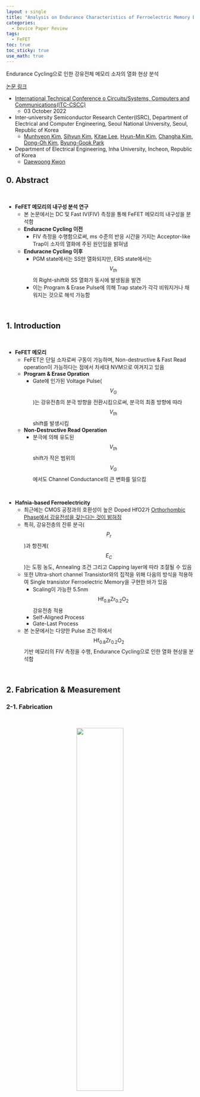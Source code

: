 ```yaml
---
layout : single
title: "Analysis on Endurance Characteristics of Ferroelectric Memory Device"
categories: 
  - Device Paper Review
tags:
  - FeFET
toc: true
toc_sticky: true
use_math: true
---
```


Endurance Cycling으로 인한 강유전체 메모리 소자의 열화 현상 분석      

[논문 링크](https://ieeexplore.ieee.org/document/9895087)  

- [International Technical Conference o Circuits/Systems, Computers and Communications(ITC-CSCC)](https://ieeexplore.ieee.org/xpl/conhome/1832464/all-proceedings)    
  - 03 October 2022  
- Inter-university Semiconductor Research Center(ISRC), Department of Electrical and Computer Engineering, Seoul National University, Seoul, Republic of Korea   
  - [Munhyeon Kim](https://ieeexplore.ieee.org/author/37086855005), [Sihyun Kim](https://ieeexplore.ieee.org/author/37085805964), [Kitae Lee](https://ieeexplore.ieee.org/author/37086309825), [Hyun-Min Kim](https://ieeexplore.ieee.org/author/37086309461), [Changha Kim](https://ieeexplore.ieee.org/author/37336299000), [Dong-Oh Kim](https://ieeexplore.ieee.org/author/37089556090), [Byung-Gook Park](https://ieeexplore.ieee.org/author/37278999100)      
- Department of Electrical Engineering, Inha University, Incheon, Republic of Korea   
  - [Daewoong Kwon](https://ieeexplore.ieee.org/author/37402105900)   


## 0. Abstract   

&nbsp;

- **FeFET 메모리의 내구성 분석 연구**   
  - 본 논문에서는 DC 및 Fast IV(FIV) 측정을 통해 FeFET 메모리의 내구성을 분석함   
  - **Enduracne Cycling 이전**
    - FIV 측정을 수행함으로써, ms 수준의 반응 시간을 가지는 Acceptor-like Trap이 소자의 열화에 주된 원인임을 밝혀냄   
  - **Enduracne Cycling 이후**   
    - PGM state에서는 SS만 열화되지만, ERS state에서는 $$V_{th}$$의 Right-shift와 SS 열화가 동시에 발생됨을 발견   
    - 이는 Program & Erase Pulse에 의해 Trap state가 각각 비워지거나 채워지는 것으로 해석 가능함   

&nbsp;

## 1. Introduction   

&nbsp;

- **FeFET 메모리**   
  - FeFET은 단일 소자로써 구동이 가능하며, Non-destructive & Fast Read operation이 가능하다는 점에서 차세대 NVM으로 여겨지고 있음    
  - **Program & Erase Opration**   
    - Gate에 인가된 Voltage Pulse($$V_G$$)는 강유전층의 분극 방향을 전환시킴으로써, 분극의 최종 방향에 따라 $$V_{th}$$ shift를 발생시킴    
  - **Non-Destructive Read Operation**   
    - 분극에 의해 유도된 $$V_{th}$$ shift가 작은 범위의 $$V_G$$에서도 Channel Conductance의 큰 변화를 일으킴    

&nbsp;

- **Hafnia-based Ferroelectricity**   
  - 최근에는 CMOS 공정과의 호환성이 높은 Doped HfO2가 [Orthorhombic Phase에서 강유전성을 갖는다는 것이 밝혀짐](https://miniharu22.github.io/device%20paper%20review/fe0/#1-ferroelectric-material-hfo2)   
  - 특히, 강유전층의 잔류 분극($$P_r$$)과 항전계($$E_C$$)는 도핑 농도, Annealing 조건 그리고 Capping layer에 따라 조절될 수 있음    
  - 또한 Ultra-short channel Transistor와의 집적을 위해 다음의 방식을 적용하여 Single transistor Ferroelectric Memory을 구현한 바가 있음    
    - Scaling이 가능한 5.5nm $$\text{Hf}_{0.8}\text{Zr}_{0.2}\text{O}_2$$ 강유전층 적용   
    - Self-Aligned Process   
    - Gate-Last Process    
  - 본 논문에서는 다양한 Pulse 조건 하에서 $$\text{Hf}_{0.8}\text{Zr}_{0.2}\text{O}_2$$ 기반 메모리의 FIV 측정을 수행, Endurance Cycling으로 인한 열화 현상을 분석함   

&nbsp;

## 2. Fabrication & Measurement  
### 2-1. Fabrication    

&nbsp;

<div align="center">
  <img src="/assets/images/AND/75.png" width="50%" height="50%" alt=""/>
  <p><em></em></p>
</div>

&nbsp;

- **Ferroelectric Memory Fabrication Process Flow**    
  - n-type transistor의 경우, Self-aligned & Gate-last 공정을 사용하여, FDSOI 기판 위에 제작되며, 상세한 Process flow는 다음과 같음    
    - Device layer를 40nm까지 식각 후, Replacement Gate를 위한 Scarificial layer를 형성   
    - Active region을 정의 후, 노출된 영역은 BOX Layer까지 식각    
    - Gate Patterning 후, S/D 영역에 대해 Ion Implantation을 진행    
    - Dopant Activation 후, 저온 SiO2 박막을 증착, CMP를 통해 Dummy Gate 위에 증착된 SiO2를 제거   
    - RIE와 희석된 불산(Diluted Hydrofluoric Acid)을 이용하여 Sacrificial layer stack을 제거   
    - RTA 공정을 통해 2nm의 SiO2를 Interfacial Layer로 형성 후, ALD로 50cycle의 $$\text{Hf}_{0.8}\text{Zr}_{0.2}\text{O}_2$$를 증착    
      - ALD는 HfO2 4cycle + ZrO2 1cycle의 순서로 이어지며, 이를 10회 반복함으로써 총 5nm의 $$\text{Hf}_{0.8}\text{Zr}_{0.2}\text{O}_2$$를 증착함   
    - Sputtering을 통해 TiN을 증착 후, 500℃에서 30초동안 RTA를 수행함으로써 Orthorhombic phase를 형성    
    - Gate Patterning 이후, SiO2를 ILD로 증착, TiN/Ti/Al Metal contact을 형성   
  - 최종적으로 제작된 강유전체 메모리 소자의 단면 이미지는 위 Fig.a에서 확인 가능   

&nbsp;

### 2-2. Measurement    

&nbsp;

<div align="center">
  <img src="/assets/images/AND/76.png" width="60%" height="60%" alt=""/>
  <p><em></em></p>
</div>

&nbsp;

- **측정 방식**   
  - $$I_D$$ 측정은 Agilent B1500A와 FIV 측정 모듈(WGFMU-B1530A)를 사용하였고, Channel Length 500nm, Width 50μm의 소자에서 수행   
    - 모든 소자는 300K에서 $$V_D$$ = 50mV 조건에서 측정됨   
  - 위 Fig.a와 Inset은 FIV 측정에 사용된 $$V_G, V_D$$ Pulse를 Plot한 것으로 이때, $$V_D$$는 항상 50mV로 고정됨    
    - Fig.c는 $$V_G$$ Pulse의 형태를 나타낸 것으로, 이때 $$I_D$$는 지연 시간($$t_{HD}$$) 후 측정 시간($$t_{ave}$$)동안의 평균값임   
  - FIV 측정의 유효성 확인을 위해, $$t_{HD}$$ = 10ms, $$t_{ave}$$ = 1ms의 긴 Pulse를 인가하여 DC 측정과 유사하게 진행   
    - Fig.b에서 볼 수 있듯이 FIV 측정 결과는 DC 측정 결과와 거의 동일하며, 이는 $$I_D$$가 $$\text{10}^{-8}$$ A 이상일 때, $$I_D$$ 제한 수준과 관계없이 성립됨을 확인 가능    

